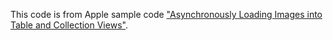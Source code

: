 This code is from Apple sample code ["Asynchronously Loading Images into Table and Collection Views"](https://developer.apple.com/documentation/uikit/uiimage/asynchronously_loading_images_into_table_and_collection_views).
